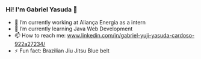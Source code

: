 ### Hi! I'm Gabriel Yasuda 👋

- 🔭 I’m currently working at Aliança Energia as a intern
- 🌱 I’m currently learning Java Web Development 
- 📫 How to reach me: www.linkedin.com/in/gabriel-yuji-yasuda-cardoso-922a27234/
- ⚡ Fun fact: Brazilian Jiu Jitsu Blue belt
